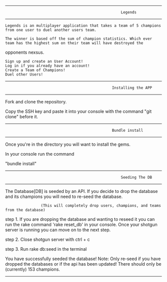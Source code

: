 ------------------------------------------------------------------------------------------------------------------------------
                                                        Legends
--------------------------------------------------------------------------------------------------------------------------------
    Legends is an multiplayer application that takes a team of 5 champions from one user to duel another users team. 

    The winner is based off the sum of champion statistics. Which ever team has the highest sum on their team will have destroyed the 
opponents nexsus.

    Sign up and create an User Account!
    Log in if you already have an account!
    Create a Team of Champions!
    Duel other Users!



------------------------------------------------------------------------------------------------------------------------------
                                                    Installing the APP
------------------------------------------------------------------------------------------------------------------------------
Fork and clone the repository. 

Copy the SSH key and paste it into your console with the command "git clone" before it.



------------------------------------------------------------------------------------------------------------------------------
                                                    Bundle install
------------------------------------------------------------------------------------------------------------------------------
Once you're in the directory you will want to install the gems.

In your console run the command

"bundle install"



------------------------------------------------------------------------------------------------------------------------------
                                                        Seeding The DB
------------------------------------------------------------------------------------------------------------------------------
The Database[DB] is seeded by an API. If you decide to drop the database and its champions you will need to re-seed the database.

                    (This will completely drop users, champions, and teams from the database)

step 1. If you are dropping the database and wanting to reseed it you can run the rake command 'rake reset_db' in your console.
        Once your shotgun server is running you can move on to the next step.

step 2. Close shotgun server with ctrl + c

step 3. Run rake db:seed in the terminal 

You have successfully seeded the database! Note: Only re-seed if you have dropped the databases or if the api has been updated! 
There should only be (currently) 153 champions.

------------------------------------------------------------------------------------------------------------------------------


